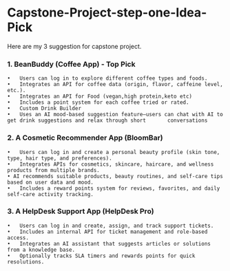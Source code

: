 # Capstone-Project-step-one-Idea-Pick
Here are my 3 suggestion for capstone project.
### 1. BeanBuddy (Coffee App) - Top Pick
	•	Users can log in to explore different coffee types and foods.
	•	Integrates an API for coffee data (origin, flavor, caffeine level, etc.).
	•	Integrates an API for Food (vegan,high protein,keto etc)
	•	Includes a point system for each coffee tried or rated.
	•	Custom Drink Builder
	•	Uses an AI mood-based suggestion feature—users can chat with AI to get drink suggestions and relax through short       conversations
### 2. A Cosmetic Recommender App (BloomBar)
	•	Users can log in and create a personal beauty profile (skin tone, type, hair type, and preferences).
	•	Integrates APIs for cosmetics, skincare, haircare, and wellness products from multiple brands.
	• AI recommends suitable products, beauty routines, and self-care tips based on user data and mood.
	•	Includes a reward points system for reviews, favorites, and daily self-care activity tracking.

### 3. A HelpDesk Support App (HelpDesk Pro)
	•	Users can log in and create, assign, and track support tickets.
	•	Includes an internal API for ticket management and role-based access.
	•	Integrates an AI assistant that suggests articles or solutions from a knowledge base.
	•	Optionally tracks SLA timers and rewards points for quick resolutions.
